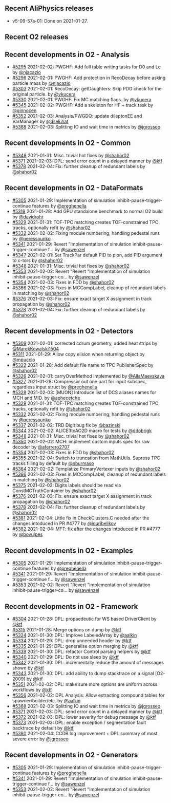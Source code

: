 ## Recent AliPhysics releases
- v5-09-57a-01: Done on 2021-01-27.
## Recent O2 releases
## Recent developments in O2 - Analysis
- [#5295](https://github.com/AliceO2Group/AliceO2/pull/5295) 2021-02-02: PWGHF: Add full table writing tasks for D0 and Lc by [@njacazio](https://github.com/njacazio)
- [#5296](https://github.com/AliceO2Group/AliceO2/pull/5296) 2021-02-01: PWGHF: Add protection in RecoDecay before asking particle mass by [@njacazio](https://github.com/njacazio)
- [#5303](https://github.com/AliceO2Group/AliceO2/pull/5303) 2021-02-01: RecoDecay: getDaughters: Skip PDG check for the original particle. by [@vkucera](https://github.com/vkucera)
- [#5330](https://github.com/AliceO2Group/AliceO2/pull/5330) 2021-02-01: PWGHF: Fix MC matching flags. by [@vkucera](https://github.com/vkucera)
- [#5345](https://github.com/AliceO2Group/AliceO2/pull/5345) 2021-02-02: PWGHF: Add a skeleton for HF + track task by [@ginnocen](https://github.com/ginnocen)
- [#5352](https://github.com/AliceO2Group/AliceO2/pull/5352) 2021-02-03: Analysis/PWGDQ: update dileptonEE and VarManager by [@dsekihat](https://github.com/dsekihat)
- [#5368](https://github.com/AliceO2Group/AliceO2/pull/5368) 2021-02-03: Splitting IO and wait time in metrics by [@jgrosseo](https://github.com/jgrosseo)
## Recent developments in O2 - Common
- [#5348](https://github.com/AliceO2Group/AliceO2/pull/5348) 2021-01-31: Misc. trivial hot fixes by [@shahor02](https://github.com/shahor02)
- [#5371](https://github.com/AliceO2Group/AliceO2/pull/5371) 2021-02-03: DPL: send error count in a delayed manner by [@ktf](https://github.com/ktf)
- [#5378](https://github.com/AliceO2Group/AliceO2/pull/5378) 2021-02-04: Fix: further cleanup of redundant labels by [@shahor02](https://github.com/shahor02)
## Recent developments in O2 - DataFormats
- [#5305](https://github.com/AliceO2Group/AliceO2/pull/5305) 2021-01-29: Implementation of simulation inhibit-pause-trigger-continue features by [@preghenella](https://github.com/preghenella)
- [#5319](https://github.com/AliceO2Group/AliceO2/pull/5319) 2021-01-28: Add GPU standalone benchmark to normal O2 build by [@davidrohr](https://github.com/davidrohr)
- [#5329](https://github.com/AliceO2Group/AliceO2/pull/5329) 2021-01-31: TOF-TPC matching creates TOF-constrained TPC tracks, optionally refit  by [@shahor02](https://github.com/shahor02)
- [#5332](https://github.com/AliceO2Group/AliceO2/pull/5332) 2021-02-02: Fixing module numbering; handling pedestal runs by [@peressounko](https://github.com/peressounko)
- [#5341](https://github.com/AliceO2Group/AliceO2/pull/5341) 2021-01-29: Revert "Implementation of simulation inhibit-pause-trigger-continue f… by [@sawenzel](https://github.com/sawenzel)
- [#5347](https://github.com/AliceO2Group/AliceO2/pull/5347) 2021-02-01: Set TrackPar default PID to pion, add PID argument to c-tors by [@shahor02](https://github.com/shahor02)
- [#5348](https://github.com/AliceO2Group/AliceO2/pull/5348) 2021-01-31: Misc. trivial hot fixes by [@shahor02](https://github.com/shahor02)
- [#5353](https://github.com/AliceO2Group/AliceO2/pull/5353) 2021-02-02: Revert "Revert "Implementation of simulation inhibit-pause-trigger-co… by [@sawenzel](https://github.com/sawenzel)
- [#5354](https://github.com/AliceO2Group/AliceO2/pull/5354) 2021-02-03: Fixes in FDD  by [@shahor02](https://github.com/shahor02)
- [#5366](https://github.com/AliceO2Group/AliceO2/pull/5366) 2021-02-03: Fixes in MCCompLabel, cleanup of redundant labels in matching by [@shahor02](https://github.com/shahor02)
- [#5376](https://github.com/AliceO2Group/AliceO2/pull/5376) 2021-02-03: Fix: ensure exact target X assignment in track propagation by [@shahor02](https://github.com/shahor02)
- [#5378](https://github.com/AliceO2Group/AliceO2/pull/5378) 2021-02-04: Fix: further cleanup of redundant labels by [@shahor02](https://github.com/shahor02)
## Recent developments in O2 - Detectors
- [#5309](https://github.com/AliceO2Group/AliceO2/pull/5309) 2021-02-01: corrected cdrum geometry, added heat strips by [@MarekKowalski1504](https://github.com/MarekKowalski1504)
- [#5311](https://github.com/AliceO2Group/AliceO2/pull/5311) 2021-01-29: Allow copy elision when returning object by [@mpuccio](https://github.com/mpuccio)
- [#5322](https://github.com/AliceO2Group/AliceO2/pull/5322) 2021-01-28: Add default file name to TPC PublisherSpec by [@shahor02](https://github.com/shahor02)
- [#5326](https://github.com/AliceO2Group/AliceO2/pull/5326) 2021-02-01: carryOverMethod implemented by [@AllaMaevskaya](https://github.com/AllaMaevskaya)
- [#5327](https://github.com/AliceO2Group/AliceO2/pull/5327) 2021-01-28: Compressor out one part for input subspec, regardless input struct by [@preghenella](https://github.com/preghenella)
- [#5328](https://github.com/AliceO2Group/AliceO2/pull/5328) 2021-02-03: [MUON] Introduce list of DCS aliases names for MCH and MID. by [@aphecetche](https://github.com/aphecetche)
- [#5329](https://github.com/AliceO2Group/AliceO2/pull/5329) 2021-01-31: TOF-TPC matching creates TOF-constrained TPC tracks, optionally refit  by [@shahor02](https://github.com/shahor02)
- [#5332](https://github.com/AliceO2Group/AliceO2/pull/5332) 2021-02-02: Fixing module numbering; handling pedestal runs by [@peressounko](https://github.com/peressounko)
- [#5337](https://github.com/AliceO2Group/AliceO2/pull/5337) 2021-02-02: TRD Digit bug fix by [@bazinski](https://github.com/bazinski)
- [#5344](https://github.com/AliceO2Group/AliceO2/pull/5344) 2021-02-02: ALICE3toAO2D macro for tests by [@ddobrigk](https://github.com/ddobrigk)
- [#5348](https://github.com/AliceO2Group/AliceO2/pull/5348) 2021-01-31: Misc. trivial hot fixes by [@shahor02](https://github.com/shahor02)
- [#5350](https://github.com/AliceO2Group/AliceO2/pull/5350) 2021-02-02: MCH: implement custom inputs spec for raw decoder by [@aferrero2707](https://github.com/aferrero2707)
- [#5354](https://github.com/AliceO2Group/AliceO2/pull/5354) 2021-02-03: Fixes in FDD  by [@shahor02](https://github.com/shahor02)
- [#5355](https://github.com/AliceO2Group/AliceO2/pull/5355) 2021-02-04: Switch to truncation from MathUtils. Supress TPC tracks filling by default by [@nburmaso](https://github.com/nburmaso)
- [#5364](https://github.com/AliceO2Group/AliceO2/pull/5364) 2021-02-02: Templatize PrimaryVertexer inputs by [@shahor02](https://github.com/shahor02)
- [#5366](https://github.com/AliceO2Group/AliceO2/pull/5366) 2021-02-03: Fixes in MCCompLabel, cleanup of redundant labels in matching by [@shahor02](https://github.com/shahor02)
- [#5375](https://github.com/AliceO2Group/AliceO2/pull/5375) 2021-02-03: Digits labels should be read via ConstMCTruthContainer by [@shahor02](https://github.com/shahor02)
- [#5376](https://github.com/AliceO2Group/AliceO2/pull/5376) 2021-02-03: Fix: ensure exact target X assignment in track propagation by [@shahor02](https://github.com/shahor02)
- [#5378](https://github.com/AliceO2Group/AliceO2/pull/5378) 2021-02-04: Fix: further cleanup of redundant labels by [@shahor02](https://github.com/shahor02)
- [#5381](https://github.com/AliceO2Group/AliceO2/pull/5381) 2021-02-04: Little fix in CheckClusters.C needed after the changes intoduced in PR #4777 by [@iouribelikov](https://github.com/iouribelikov)
- [#5382](https://github.com/AliceO2Group/AliceO2/pull/5382) 2021-02-04: MFT: fix after the changes intoduced in PR #4777 by [@bovulpes](https://github.com/bovulpes)
## Recent developments in O2 - Examples
- [#5305](https://github.com/AliceO2Group/AliceO2/pull/5305) 2021-01-29: Implementation of simulation inhibit-pause-trigger-continue features by [@preghenella](https://github.com/preghenella)
- [#5341](https://github.com/AliceO2Group/AliceO2/pull/5341) 2021-01-29: Revert "Implementation of simulation inhibit-pause-trigger-continue f… by [@sawenzel](https://github.com/sawenzel)
- [#5353](https://github.com/AliceO2Group/AliceO2/pull/5353) 2021-02-02: Revert "Revert "Implementation of simulation inhibit-pause-trigger-co… by [@sawenzel](https://github.com/sawenzel)
## Recent developments in O2 - Framework
- [#5304](https://github.com/AliceO2Group/AliceO2/pull/5304) 2021-01-28: DPL: propaedeutic for WS based DriverClient by [@ktf](https://github.com/ktf)
- [#5315](https://github.com/AliceO2Group/AliceO2/pull/5315) 2021-01-28: Merge options on dump by [@ktf](https://github.com/ktf)
- [#5324](https://github.com/AliceO2Group/AliceO2/pull/5324) 2021-01-30: DPL: Improve LabeledArray by [@aalkin](https://github.com/aalkin)
- [#5334](https://github.com/AliceO2Group/AliceO2/pull/5334) 2021-01-29: DPL: drop unneeded header by [@ktf](https://github.com/ktf)
- [#5335](https://github.com/AliceO2Group/AliceO2/pull/5335) 2021-01-29: DPL: generalise option merging by [@ktf](https://github.com/ktf)
- [#5339](https://github.com/AliceO2Group/AliceO2/pull/5339) 2021-01-30: DPL: refactor Control parsing helpers by [@ktf](https://github.com/ktf)
- [#5340](https://github.com/AliceO2Group/AliceO2/pull/5340) 2021-01-29: DPL: Do not use sleep by [@ktf](https://github.com/ktf)
- [#5342](https://github.com/AliceO2Group/AliceO2/pull/5342) 2021-01-30: DPL: incrementally reduce the amount of messages shown by [@ktf](https://github.com/ktf)
- [#5343](https://github.com/AliceO2Group/AliceO2/pull/5343) 2021-01-30: DPL: add ability to dump stacktrace on a signal [O2-2009] by [@ktf](https://github.com/ktf)
- [#5351](https://github.com/AliceO2Group/AliceO2/pull/5351) 2021-02-02: DPL: make sure more options are uniform across workflows by [@ktf](https://github.com/ktf)
- [#5356](https://github.com/AliceO2Group/AliceO2/pull/5356) 2021-02-02: DPL Analysis: Allow extracting compound tables for spawner/builder/etc. by [@aalkin](https://github.com/aalkin)
- [#5368](https://github.com/AliceO2Group/AliceO2/pull/5368) 2021-02-03: Splitting IO and wait time in metrics by [@jgrosseo](https://github.com/jgrosseo)
- [#5371](https://github.com/AliceO2Group/AliceO2/pull/5371) 2021-02-03: DPL: send error count in a delayed manner by [@ktf](https://github.com/ktf)
- [#5372](https://github.com/AliceO2Group/AliceO2/pull/5372) 2021-02-03: DPL: lower severity for debug message by [@ktf](https://github.com/ktf)
- [#5373](https://github.com/AliceO2Group/AliceO2/pull/5373) 2021-02-03: DPL: enable exception / segmentation fault backtrace by default by [@ktf](https://github.com/ktf)
- [#5380](https://github.com/AliceO2Group/AliceO2/pull/5380) 2021-02-04: CCDB log improvement + DPL summary of most severe error by [@jgrosseo](https://github.com/jgrosseo)
## Recent developments in O2 - Generators
- [#5305](https://github.com/AliceO2Group/AliceO2/pull/5305) 2021-01-29: Implementation of simulation inhibit-pause-trigger-continue features by [@preghenella](https://github.com/preghenella)
- [#5341](https://github.com/AliceO2Group/AliceO2/pull/5341) 2021-01-29: Revert "Implementation of simulation inhibit-pause-trigger-continue f… by [@sawenzel](https://github.com/sawenzel)
- [#5353](https://github.com/AliceO2Group/AliceO2/pull/5353) 2021-02-02: Revert "Revert "Implementation of simulation inhibit-pause-trigger-co… by [@sawenzel](https://github.com/sawenzel)
